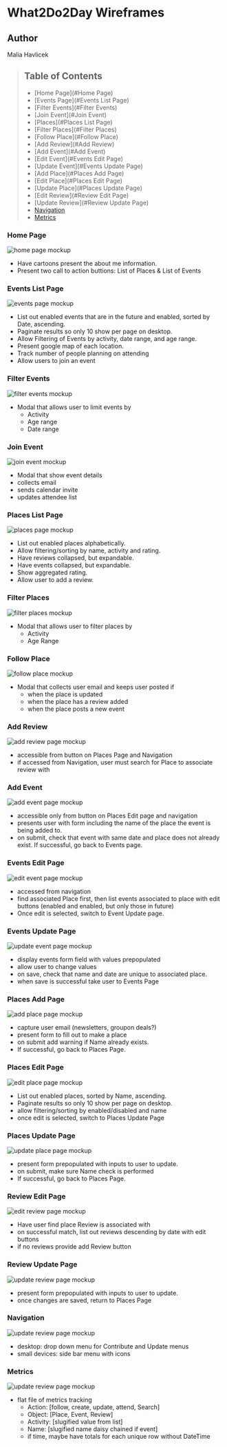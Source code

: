 # What2Do2Day Wireframes
## Author
Malia Havlicek
>## Table of Contents
> - [Home Page](#Home Page)
> - [Events Page](#Events List Page)
> - [Filter Events](#Filter Events)
> - [Join Event](#Join Event)
> - [Places](#Places List Page)
> - [Filter Places](#Filter Places)
> - [Follow Place](#Follow Place)
> - [Add Review](#Add Review)
> - [Add Event](#Add Event)
> - [Edit Event](#Events Edit Page)
> - [Update Event](#Events Update Page)
> - [Add Place](#Places Add Page)
> - [Edit Place](#Places Edit Page)
> - [Update Place](#Places Update Page)
> - [Edit Review](#Review Edit Page)
> - [Update Review](#Review Update Page)
> - [Navigation](#Navigation)
> - [Metrics](#Metrics)

### Home Page
![home page mockup](images/wireframes/Home.png)

- Have cartoons present the about me information.
- Present two call to action buttions: List of Places & List of Events

### Events List Page 
![events page mockup](images/wireframes/Events.png)

- List out enabled events that are in the future and enabled, sorted by Date, ascending.
- Paginate results so only 10 show per page on desktop. 
- Allow Filtering of Events by activity, date range, and age range.
- Present google map of each location. 
- Track number of people planning on attending
- Allow users to join an event

### Filter Events
![filter events mockup](images/Filter%20Events.png)

- Modal that allows user to limit events by
  - Activity
  - Age range
  - Date range

### Join Event
![join event mockup](images/Join%20Event.png)

- Modal that show event details
- collects email
- sends calendar invite
- updates attendee list

### Places List Page
![places page mockup](images/wireframes/Places.png)

- List out enabled places alphabetically.
- Allow filtering/sorting by name, activity and rating. 
- Have reviews collapsed, but expandable.
- Have events collapsed, but expandable.
- Show aggregated rating.
- Allow user to add a review.

### Filter Places
![filter places mockup](images/Filter%20Places.png)

- Modal that allows user to filter places by
  - Activity
  - Age Range
  
### Follow Place
![follow place mockup](images/Follow%20Place.png)

- Modal that collects user email and keeps user posted if
  - when the place is updated
  - when the place has a review added
  - when the place posts a new event

### Add Review
![add review page mockup](images/Add%20Review.png)

- accessible from button on Places Page and Navigation
- if accessed from Navigation, user must search for Place to associate review with

### Add Event
![add event page mockup](images/Add%20Event.png)

 - accessible only from button on Places Edit page and navigation
 - presents user with form including the name of the place the event is being added to. 
 - on submit, check that event with same date and place does not already exist. If successful, go back to Events page.
 
### Events Edit Page 
![edit event page mockup](images/Edit%20Event.png)

- accessed from navigation
- find associated Place first, then list events associated to place with edit buttons (enabled and enabled, but only those in future)
- Once edit is selected, switch to Event Update page. 

### Events Update Page 
![update event page mockup](images/Update%20Event.png)

- display events form field with values prepopulated
- allow user to change values
- on save, check that name and date are unique to associated place.
- when save is successful take user to Events Page

### Places Add Page 
![add place page mockup](images/Add%20Place.png)
- capture user email (newsletters, groupon deals?)
- present form to fill out to make a place
- on submit add warning if Name already exists. 
- If successful, go back to Places Page.

### Places Edit Page 
![edit place page mockup](images/Edit%20Place.png)

- List out enabled places, sorted by Name, ascending.
- Paginate results so only 10 show per page on desktop. 
- allow filtering/sorting by enabled/disabled and name
- once edit is selected, switch to Places Update Page 

### Places Update Page 
![update place page mockup](images/Edit%20Place.png)

- present form prepopulated with inputs to user to update.
- on submit, make sure Name check is performed
- If successful, go back to Places Page.

### Review Edit Page 
![edit review page mockup](images/Edit%20Review.png)

- Have user find place Review is associated with
- on successful match, list out reviews descending by date with edit buttons
- if no reviews provide add Review button

### Review Update Page 
![update review page mockup](images/Update%20Review.png)

- present form prepopulated with inputs to user to update.
- once changes are saved, return to Places Page

### Navigation
![update review page mockup](images/wireframes/Navigation.png)

- desktop: drop down menu for Contribute and Update menus
- small devices: side bar menu with icons

### Metrics
![update review page mockup](images/wireframes/Navigation.png)

- flat file of metrics tracking
  - Action: [follow, create, update, attend, Search]
  - Object: [Place, Event, Review]
  - Activity: [slugified value from list]
  - Name: [slugified name daisy chained if event]
  - if time, maybe have totals for each unique row without DateTime
